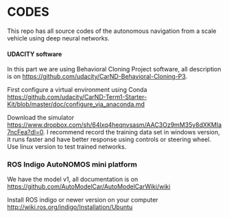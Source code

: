 # CODES

This repo has all source codes of the autonomous navigation from a scale vehicle using deep neural networks.

#### UDACITY software
In this part we are using Behavioral Cloning Project software, all description is on https://github.com/udacity/CarND-Behavioral-Cloning-P3.

First configure a virtual environment using Conda https://github.com/udacity/CarND-Term1-Starter-Kit/blob/master/doc/configure_via_anaconda.md

Download the simulator https://www.dropbox.com/sh/64lxq4heqnvsasm/AAC3Oz9mM35y8dXKMIa7ncFea?dl=0.
I recommend record the training data set in windows version, it runs faster and have better response using controls or steering wheel. Use linux version to test trained networks.

### ROS Indigo AutoNOMOS mini platform
We have the model v1, all documentation is on https://github.com/AutoModelCar/AutoModelCarWiki/wiki

Install ROS indigo or newer version on your computer http://wiki.ros.org/indigo/Installation/Ubuntu



